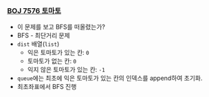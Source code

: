 ### [BOJ 7576 토마토](https://www.acmicpc.net/problem/7576)
- 이 문제를 보고 BFS를 떠올렸는가?
- BFS - 최단거리 문제
- `dist` 배열(`list`)
    + 익은 토마토가 있는 칸: `0`
    + 토마토가 없는 칸:  `0`
    + 익지 않은 토마토가 있는 칸: `-1`
- `queue`에는 최초에 익은 토마토가 있는 칸의 인덱스를 append하여 초기화.
- 최초좌표에서 BFS 진행